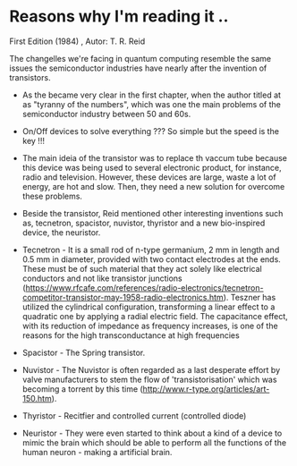 # Reasons why I'm reading it ..
First Edition (1984) , Autor: T. R. Reid

The changelles we're facing in quantum computing resemble the same issues the semiconductor industries have nearly after the invention of transistors.

* As the became very clear in the first chapter, when the author titled at as "tyranny of the numbers", which was one the main problems of the semiconductor industry between 50 and 60s.
* On/Off devices to solve everything ??? So simple but the speed is the key !!!

* The main ideia of the transistor was to replace th vaccum tube because this device was being used to several electronic product, for instance, radio and television. However, these devices are large, waste a lot of energy, are hot and slow. Then, they need a new solution for overcome these problems.  

* Beside the transistor, Reid mentioned other interesting inventions such as, tecnetron, spacistor, nuvistor, thyristor and a new bio-inspired device, the neuristor.

* Tecnetron - It is a small rod of n-type germanium, 2 mm in length and 0.5 mm in diameter, provided with two contact electrodes at the ends. These must be of such material that they act solely like electrical conductors and not like transistor junctions (https://www.rfcafe.com/references/radio-electronics/tecnetron-competitor-transistor-may-1958-radio-electronics.htm). Teszner has utilized the cylindrical configuration, transforming a linear effect to a quadratic one by applying a radial electric field. The capacitance effect, with its reduction of impedance as frequency increases, is one of the reasons for the high transconductance at high frequencies
* Spacistor - The Spring transistor.

* Nuvistor - The Nuvistor is often regarded as a last desperate effort by valve manufacturers to stem the flow of 'transistorisation' which was becoming a torrent by this time (http://www.r-type.org/articles/art-150.htm).

* Thyristor - Recitfier and controlled current (controlled diode)

* Neuristor - They were even started to think about a kind of a device to mimic the brain which should be able to perform all the functions of the human neuron - making a artificial brain. 
